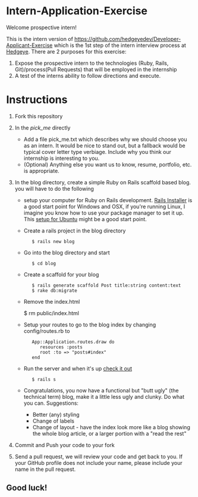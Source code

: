 Intern-Application-Exercise
===========================

Welcome prospective intern!

This is the intern version of https://github.com/hedgeyedev/Developer-Applicant-Exercise which is the 1st step of the intern interview process at [Hedgeye](http://www2.hedgeye.com).  There are 2 purposes for this exercise:
1. Expose the prospective intern to the technologies (Ruby, Rails, Git)/process(Pull Requests) that will be employed in the internship
2. A test of the interns ability to follow directions and execute.

# Instructions

1. Fork this repository
2. In the *pick_me* directly
   * Add a file pick_me.txt which describes why we should choose you as an intern.  It would be nice to stand out, but a fallback would be typical cover letter type verbiage.  Include why you think our internship is interesting to you.
   * (Optional) Anything else you want us to know, resume, portfolio, etc. is appropriate. 
3. In the blog directory, create a simple Ruby on Rails scaffold based blog.  you will have to do the following
   * setup your computer for Ruby on Rails development.  [Rails Installer](http://railsinstaller.org/) is a good start point for Windows and OSX, if you're running Linux, I imagine you know how to use your package manager to set it up.  This [setup for Ubuntu](http://coding.smashingmagazine.com/2011/06/21/set-up-an-ubuntu-local-development-machine-for-ruby-on-rails/) might be a good start point.
   * Create a rails project in the blog directory

            $ rails new blog

   * Go into the blog directory and start

            $ cd blog

   * Create a scaffold for your blog

            $ rails generate scaffold Post title:string content:text
            $ rake db:migrate

        
   * Remove the index.html
   
       $ rm public/index.html
       
   * Setup your routes to go to the blog index by changing config/routes.rb to 
   
            App::Application.routes.draw do
               resources :posts
               root :to => "posts#index"
            end
       
   * Run the server and when it's up [check it out](http://localhost:3000)
   
            $ rails s
       
   * Congratulations, you now have a functional but "butt ugly" (the technical term) blog, make it a little less ugly and clunky. Do what you can. Suggestions:
       - Better (any) styling
       - Change of labels
       - Change of layout - have the index look more like a blog showing the whole blog article, or a larger portion with a "read the rest"

4. Commit and Push your code to your fork
5. Send a pull request, we will review your code and get back to you.  If your GitHub profile does not include your name, please include your name in the pull request.


Good luck!
---------
 
